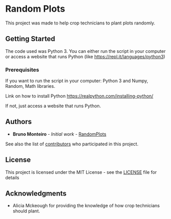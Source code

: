 # Random Plots

This project was made to help crop technicians to plant plots randomly. 

## Getting Started

The code used was Python 3. You can either run the script in your computer or access a website that runs Python (like https://repl.it/languages/python3)

### Prerequisites

If you want to run the script in your computer: Python 3 and Numpy, Random, Math libraries.

Link on how to install Python https://realpython.com/installing-python/

If not, just access a website that runs Python.

## Authors

* **Bruno Monteiro** - *Initial work* - [RandomPlots](https://github.com/brunomrlima/random_plots/)

See also the list of [contributors](https://github.com/brunomrlima/random_plots/contributors) who participated in this project.

## License

This project is licensed under the MIT License - see the [LICENSE](LICENSE) file for details

## Acknowledgments

* Alicia Mckeough for providing the knowledge of how crop technicians should plant.

